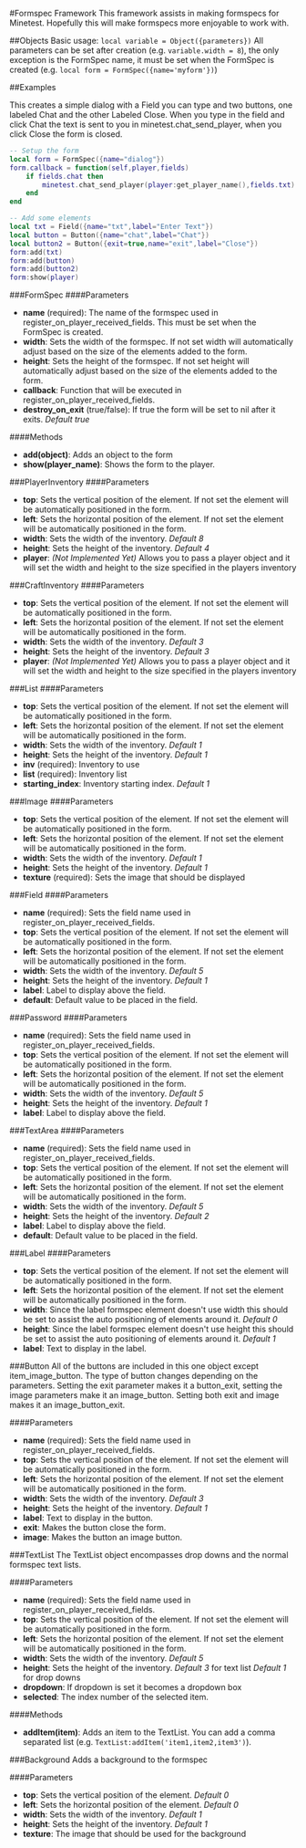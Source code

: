 #Formspec Framework
This framework assists in making formspecs for Minetest. Hopefully this will make formspecs more enjoyable to work with.

##Objects
Basic usage: `local variable = Object({parameters})`
All parameters can be set after creation (e.g. `variable.width = 8`), the only exception is the FormSpec name, it must be set when the
FormSpec is created (e.g. `local form = FormSpec({name='myform'})`)

##Examples

This creates a simple dialog with a Field you can type and two buttons, one labeled Chat and the other Labeled Close. When you type in the
field and click Chat the text is sent to you in minetest.chat_send_player, when you click Close the form is closed.
```Lua
-- Setup the form
local form = FormSpec({name="dialog"})
form.callback = function(self,player,fields)
	if fields.chat then
		minetest.chat_send_player(player:get_player_name(),fields.txt)
	end
end

-- Add some elements
local txt = Field({name="txt",label="Enter Text"})
local button = Button({name="chat",label="Chat"})
local button2 = Button({exit=true,name="exit",label="Close"})
form:add(txt)
form:add(button)
form:add(button2)
form:show(player)
```

###FormSpec
####Parameters
- **name** (required): The name of the formspec used in register_on_player_received_fields. This must be set when the FormSpec is created.
- **width**: Sets the width of the formspec. If not set width will automatically adjust based on the size of the elements added to the form.
- **height**: Sets the height of the formspec. If not set height will automatically adjust based on the size of the elements added to the form.
- **callback**: Function that will be executed in register_on_player_received_fields.
- **destroy_on_exit** (true/false): If true the form will be set to nil after it exits. *Default true*

####Methods
- **add(object)**: Adds an object to the form
- **show(player_name)**: Shows the form to the player.

###PlayerInventory
####Parameters
- **top**: Sets the vertical position of the element. If not set the element will be automatically positioned in the form.
- **left**: Sets the horizontal position of the element. If not set the element will be automatically positioned in the form.
- **width**: Sets the width of the inventory. *Default 8*
- **height**: Sets the height of the inventory. *Default 4*
- **player**: *(Not Implemented Yet)* Allows you to pass a player object and it will set the width and height to the size specified in the players inventory

###CraftInventory
####Parameters
- **top**: Sets the vertical position of the element. If not set the element will be automatically positioned in the form.
- **left**: Sets the horizontal position of the element. If not set the element will be automatically positioned in the form.
- **width**: Sets the width of the inventory. *Default 3*
- **height**: Sets the height of the inventory. *Default 3*
- **player**: *(Not Implemented Yet)* Allows you to pass a player object and it will set the width and height to the size specified in the players inventory

###List
####Parameters
- **top**: Sets the vertical position of the element. If not set the element will be automatically positioned in the form.
- **left**: Sets the horizontal position of the element. If not set the element will be automatically positioned in the form.
- **width**: Sets the width of the inventory. *Default 1*
- **height**: Sets the height of the inventory. *Default 1*
- **inv** (required): Inventory to use
- **list** (required): Inventory list
- **starting_index**: Inventory starting index. *Default 1*

###Image
####Parameters
- **top**: Sets the vertical position of the element. If not set the element will be automatically positioned in the form.
- **left**: Sets the horizontal position of the element. If not set the element will be automatically positioned in the form.
- **width**: Sets the width of the inventory. *Default 1*
- **height**: Sets the height of the inventory. *Default 1*
- **texture** (required): Sets the image that should be displayed

###Field
####Parameters
- **name** (required): Sets the field name used in register_on_player_received_fields.
- **top**: Sets the vertical position of the element. If not set the element will be automatically positioned in the form.
- **left**: Sets the horizontal position of the element. If not set the element will be automatically positioned in the form.
- **width**: Sets the width of the inventory. *Default 5*
- **height**: Sets the height of the inventory. *Default 1*
- **label**: Label to display above the field.
- **default**: Default value to be placed in the field.

###Password
####Parameters
- **name** (required): Sets the field name used in register_on_player_received_fields.
- **top**: Sets the vertical position of the element. If not set the element will be automatically positioned in the form.
- **left**: Sets the horizontal position of the element. If not set the element will be automatically positioned in the form.
- **width**: Sets the width of the inventory. *Default 5*
- **height**: Sets the height of the inventory. *Default 1*
- **label**: Label to display above the field.

###TextArea
####Parameters
- **name** (required): Sets the field name used in register_on_player_received_fields.
- **top**: Sets the vertical position of the element. If not set the element will be automatically positioned in the form.
- **left**: Sets the horizontal position of the element. If not set the element will be automatically positioned in the form.
- **width**: Sets the width of the inventory. *Default 5*
- **height**: Sets the height of the inventory. *Default 2*
- **label**: Label to display above the field.
- **default**: Default value to be placed in the field.

###Label
####Parameters
- **top**: Sets the vertical position of the element. If not set the element will be automatically positioned in the form.
- **left**: Sets the horizontal position of the element. If not set the element will be automatically positioned in the form.
- **width**: Since the label formspec element doesn't use width this should be set to assist the auto positioning of elements around it. *Default 0*
- **height**: Since the label formspec element doesn't use height this should be set to assist the auto positioning of elements around it. *Default 1*
- **label**: Text to display in the label.

###Button
All of the buttons are included in this one object except item_image_button. The type of button changes depending on the parameters. Setting the exit parameter makes it
a button_exit, setting the image parameters make it an image_button. Setting both exit and image makes it an image_button_exit.

####Parameters
- **name** (required): Sets the field name used in register_on_player_received_fields.
- **top**: Sets the vertical position of the element. If not set the element will be automatically positioned in the form.
- **left**: Sets the horizontal position of the element. If not set the element will be automatically positioned in the form.
- **width**: Sets the width of the inventory. *Default 3*
- **height**: Sets the height of the inventory. *Default 1*
- **label**: Text to display in the button.
- **exit**: Makes the button close the form.
- **image**: Makes the button an image button.

###TextList
The TextList object encompasses drop downs and the normal formspec text lists.

####Parameters
- **name** (required): Sets the field name used in register_on_player_received_fields.
- **top**: Sets the vertical position of the element. If not set the element will be automatically positioned in the form.
- **left**: Sets the horizontal position of the element. If not set the element will be automatically positioned in the form.
- **width**: Sets the width of the inventory. *Default 5*
- **height**: Sets the height of the inventory. *Default 3* for text list *Default 1* for drop downs
- **dropdown**: If dropdown is set it becomes a dropdown box
- **selected**: The index number of the selected item.

####Methods
- **addItem(item)**: Adds an item to the TextList. You can add a comma separated list (e.g. `TextList:addItem('item1,item2,item3')`).

###Background
Adds a background to the formspec

####Parameters
- **top**: Sets the vertical position of the element. *Default 0*
- **left**: Sets the horizontal position of the element. *Default 0*
- **width**: Sets the width of the inventory. *Default 1*
- **height**: Sets the height of the inventory. *Default 1*
- **texture**: The image that should be used for the background

 





